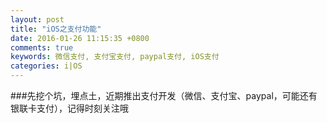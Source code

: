 ```yaml
---
layout: post
title: "iOS之支付功能"
date: 2016-01-26 11:15:35 +0800
comments: true
keywords: 微信支付, 支付宝支付, paypal支付, iOS支付
categories: i|OS
---
```

###先挖个坑，埋点土，近期推出支付开发（微信、支付宝、paypal，可能还有银联卡支付），记得时刻关注哦